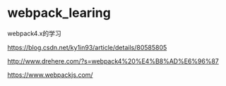 # webpack_learing
webpack4.x的学习


https://blog.csdn.net/ky1in93/article/details/80585805

http://www.drehere.com/?s=webpack4%20%E4%B8%AD%E6%96%87


https://www.webpackjs.com/
